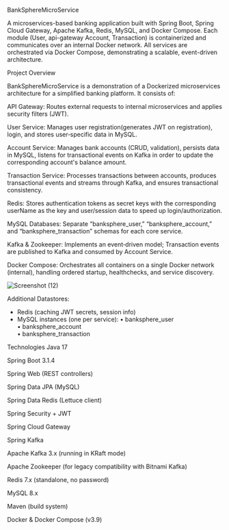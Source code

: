 

BankSphereMicroService


A microservices-based banking application built with Spring Boot, Spring Cloud Gateway, Apache Kafka, Redis, MySQL, and Docker Compose. Each module (User, api-gateway Account, Transaction) is containerized and communicates over an internal Docker network. All services are orchestrated via Docker Compose, demonstrating a scalable, event-driven architecture.

Project Overview

BankSphereMicroService is a demonstration of a Dockerized microservices architecture for a simplified banking platform. It consists of:

  API Gateway: Routes external requests to internal microservices and applies security filters (JWT).

  User Service: Manages user registration(generates JWT on registration), login, and stores user‐specific data in MySQL.

  Account Service: Manages bank accounts (CRUD, validation), persists data in MySQL, listens for transactional events on Kafka in order to update the corresponding account's balance amount.

  Transaction Service: Processes transactions between accounts, produces transactional events and streams through Kafka, and ensures transactional consistency.

  Redis: Stores authentication tokens as secret keys with the corresponding userName as the key and user/session data to speed up login/authorization.

  MySQL Databases: Separate “banksphere_user,” “banksphere_account,” and “banksphere_transaction” schemas for each core service.

  Kafka & Zookeeper: Implements an event‐driven model; Transaction events are published to Kafka and consumed by Account Service.

  Docker Compose: Orchestrates all containers on a single Docker network (internal), handling ordered startup, healthchecks, and service discovery.


![Screenshot (12)](https://github.com/user-attachments/assets/91a89cae-526c-4dd9-98c5-c6f40a3f9b5c)

Additional Datastores:
 - Redis (caching JWT secrets, session info)
 - MySQL instances (one per service):
    • banksphere_user  
    • banksphere_account  
    • banksphere_transaction  


Technologies
  Java 17

  Spring Boot 3.1.4

  Spring Web (REST controllers)

  Spring Data JPA (MySQL)

  Spring Data Redis (Lettuce client)

  Spring Security + JWT

  Spring Cloud Gateway

  Spring Kafka

  Apache Kafka 3.x (running in KRaft mode)

  Apache Zookeeper (for legacy compatibility with Bitnami Kafka)

  Redis 7.x (standalone, no password)

  MySQL 8.x

  Maven (build system)

  Docker & Docker Compose (v3.9)
